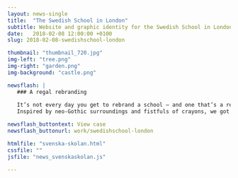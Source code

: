```yaml
---
layout: news-single
title:  "The Swedish School in London"
subtitle: Website and graphic identity for the Swedish School in London
date:   2018-02-08 12:00:00 +0100
slug: 2018-02-08-swedishschool-london

thumbnail: "thumbnail_720.jpg"
img-left: "tree.png"
img-right: "garden.png"
img-background: "castle.png"

newsflash: |  
   ### A regal rebranding
   
   It’s not every day you get to rebrand a school — and one that’s a real-life London castle to boot. 
   Inspired by neo-Gothic surroundings and fistfuls of crayons, we got to work.

newsflash_buttontext: View case
newsflash_buttonurl: work/swedishschool-london

htmlfile: "svenska-skolan.html"
cssfile: ""
jsfile: "news_svenskaskolan.js"

---
```

